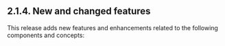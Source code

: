 ## 2.1.4. New and changed features

This release adds new features and enhancements related to the following components and concepts:

